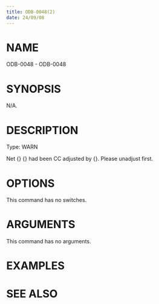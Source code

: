 ```yaml
---
title: ODB-0048(2)
date: 24/09/08
---
```


# NAME

ODB-0048 - ODB-0048

# SYNOPSIS

N/A.

# DESCRIPTION

Type: WARN

Net {} {} had been CC adjusted by {}. Please unadjust first.

# OPTIONS

This command has no switches.

# ARGUMENTS

This command has no arguments.

# EXAMPLES

# SEE ALSO
